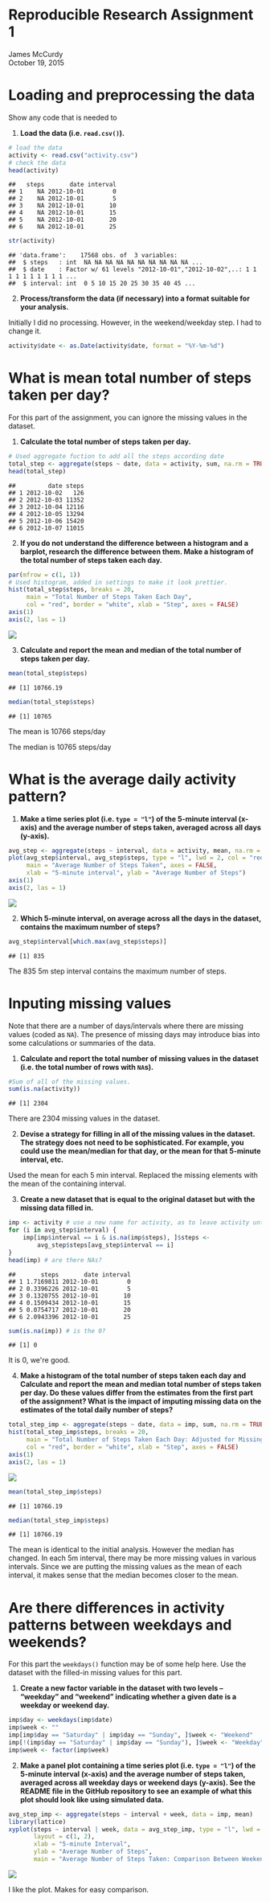 # Reproducible Research Assignment 1
James McCurdy  
October 19, 2015  

# Loading and preprocessing the data
Show any code that is needed to

1. **Load the data (i.e. `read.csv()`).**

```r
# load the data
activity <- read.csv("activity.csv")
# check the data
head(activity)
```

```
##   steps       date interval
## 1    NA 2012-10-01        0
## 2    NA 2012-10-01        5
## 3    NA 2012-10-01       10
## 4    NA 2012-10-01       15
## 5    NA 2012-10-01       20
## 6    NA 2012-10-01       25
```

```r
str(activity)
```

```
## 'data.frame':	17568 obs. of  3 variables:
##  $ steps   : int  NA NA NA NA NA NA NA NA NA NA ...
##  $ date    : Factor w/ 61 levels "2012-10-01","2012-10-02",..: 1 1 1 1 1 1 1 1 1 1 ...
##  $ interval: int  0 5 10 15 20 25 30 35 40 45 ...
```

2. **Process/transform the data (if necessary) into a format suitable for your analysis.**

Initially I did no processing. However, in the weekend/weekday step. I had to change it. 

```r
activity$date <- as.Date(activity$date, format = "%Y-%m-%d")
```
# What is mean total number of steps taken per day?
For this part of the assignment, you can ignore the missing values in the dataset.

1. **Calculate the total number of steps taken per day.**

```r
# Used aggregate fuction to add all the steps according date
total_step <- aggregate(steps ~ date, data = activity, sum, na.rm = TRUE)
head(total_step)
```

```
##         date steps
## 1 2012-10-02   126
## 2 2012-10-03 11352
## 3 2012-10-04 12116
## 4 2012-10-05 13294
## 5 2012-10-06 15420
## 6 2012-10-07 11015
```

2. **If you do not understand the difference between a histogram and a barplot, research the difference between them. Make a histogram of the total number of steps taken each day.**


```r
par(mfrow = c(1, 1))
# Used histogram, added in settings to make it look prettier.
hist(total_step$steps, breaks = 20, 
     main = "Total Number of Steps Taken Each Day",
     col = "red", border = "white", xlab = "Step", axes = FALSE)
axis(1)
axis(2, las = 1)
```

![](PA1_template_files/figure-html/unnamed-chunk-4-1.png) 


3. **Calculate and report the mean and median of the total number of steps taken per day.**


```r
mean(total_step$steps)
```

```
## [1] 10766.19
```

```r
median(total_step$steps)
```

```
## [1] 10765
```
The mean is 10766 steps/day

The median is 10765 steps/day

# What is the average daily activity pattern?

1. **Make a time series plot (i.e. `type = "l"`) of the 5-minute interval (x-axis) and the average number of steps taken, averaged across all days (y-axis).**

```r
avg_step <- aggregate(steps ~ interval, data = activity, mean, na.rm = TRUE)
plot(avg_step$interval, avg_step$steps, type = "l", lwd = 2, col = "red",
     main = "Average Number of Steps Taken", axes = FALSE,
     xlab = "5-minute interval", ylab = "Average Number of Steps")
axis(1)
axis(2, las = 1)
```

![](PA1_template_files/figure-html/unnamed-chunk-6-1.png) 


2. **Which 5-minute interval, on average across all the days in the dataset, contains the maximum number of steps?**

```r
avg_step$interval[which.max(avg_step$steps)]
```

```
## [1] 835
```
The 835 5m step interval contains the maximum number of steps. 

# Inputing missing values

Note that there are a number of days/intervals where there are missing values (coded as `NA`). The presence of missing days may introduce bias into some calculations or summaries of the data.

1. **Calculate and report the total number of missing values in the dataset (i.e. the total number of rows with `NA`s).**

```r
#Sum of all of the missing values.
sum(is.na(activity)) 
```

```
## [1] 2304
```
There are 2304 missing values in the dataset.

2. **Devise a strategy for filling in all of the missing values in the dataset. The strategy does not need to be sophisticated. For example, you could use the mean/median for that day, or the mean for that 5-minute interval, etc.**

Used the mean for each 5 min interval. Replaced the missing elements with the mean of the containing interval.

3. **Create a new dataset that is equal to the original dataset but with the missing data filled in.**

```r
imp <- activity # use a new name for activity, as to leave activity untouched as original 
for (i in avg_step$interval) {
    imp[imp$interval == i & is.na(imp$steps), ]$steps <- 
        avg_step$steps[avg_step$interval == i]
}
head(imp) # are there NAs?
```

```
##       steps       date interval
## 1 1.7169811 2012-10-01        0
## 2 0.3396226 2012-10-01        5
## 3 0.1320755 2012-10-01       10
## 4 0.1509434 2012-10-01       15
## 5 0.0754717 2012-10-01       20
## 6 2.0943396 2012-10-01       25
```

```r
sum(is.na(imp)) # is the 0?
```

```
## [1] 0
```

It is 0, we're good. 

4. **Make a histogram of the total number of steps taken each day and Calculate and report the mean and median total number of steps taken per day. Do these values differ from the estimates from the first part of the assignment? What is the impact of imputing missing data on the estimates of the total daily number of steps?**

```r
total_step_imp <- aggregate(steps ~ date, data = imp, sum, na.rm = TRUE)
hist(total_step_imp$steps, breaks = 20, 
     main = "Total Number of Steps Taken Each Day: Adjusted for Missing Values",
     col = "red", border = "white", xlab = "Step", axes = FALSE)
axis(1)
axis(2, las = 1)
```

![](PA1_template_files/figure-html/unnamed-chunk-10-1.png) 

```r
mean(total_step_imp$steps)
```

```
## [1] 10766.19
```

```r
median(total_step_imp$steps)
```

```
## [1] 10766.19
```
The mean is identical to the initial analysis. However the median has changed. In each 5m interval, there may be more missing values in various intervals. Since we are putting the missing values as the mean of each interval, it makes sense that the median becomes closer to the mean. 

# Are there differences in activity patterns between weekdays and weekends?

For this part the `weekdays()` function may be of some help here. Use the dataset with the filled-in missing values for this part.

1. **Create a new factor variable in the dataset with two levels – “weekday” and “weekend” indicating whether a given date is a weekday or weekend day.**

```r
imp$day <- weekdays(imp$date)
imp$week <- ""
imp[imp$day == "Saturday" | imp$day == "Sunday", ]$week <- "Weekend"
imp[!(imp$day == "Saturday" | imp$day == "Sunday"), ]$week <- "Weekday"
imp$week <- factor(imp$week)
```


2. **Make a panel plot containing a time series plot (i.e. `type = "l"`) of the 5-minute interval (x-axis) and the average number of steps taken, averaged across all weekday days or weekend days (y-axis). See the README file in the GitHub repository to see an example of what this plot should look like using simulated data.**

```r
avg_step_imp <- aggregate(steps ~ interval + week, data = imp, mean)
library(lattice)
xyplot(steps ~ interval | week, data = avg_step_imp, type = "l", lwd = 2,
       layout = c(1, 2), 
       xlab = "5-minute Interval", 
       ylab = "Average Number of Steps",
       main = "Average Number of Steps Taken: Comparison Between Weekend Steps and Weekday Steps.")
```

![](PA1_template_files/figure-html/unnamed-chunk-12-1.png) 

I like the plot. Makes for easy comparison. 
